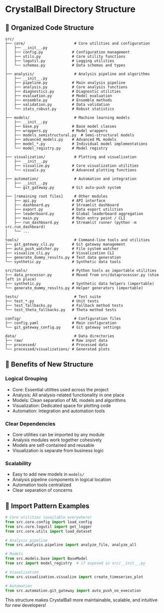 # CrystalBall Directory Structure

## 📁 Organized Code Structure

```text
src/
├── core/                      # Core utilities and configuration
│   ├── __init__.py
│   ├── config.py             # Configuration management
│   ├── utils.py              # Core utility functions
│   ├── logutil.py            # Logging utilities
│   └── schemas.py            # Data schemas and types
│
├── analysis/                  # Analysis pipeline and algorithms
│   ├── __init__.py
│   ├── pipeline.py           # Main analysis pipeline
│   ├── analysis.py           # Core analysis functions
│   ├── diagnostics.py        # Diagnostic utilities
│   ├── evaluation.py         # Model evaluation
│   ├── ensemble.py           # Ensemble methods
│   ├── validation.py         # Data validation
│   └── stats_robust.py       # Robust statistics
│
├── models/                    # Machine learning models
│   ├── __init__.py
│   ├── base.py               # Base model classes
│   ├── wrappers.py           # Model wrappers
│   ├── models_semistructural.py  # Semi-structural models
│   ├── advanced_models.py    # Advanced ML models
│   ├── model_*.py            # Individual model implementations
│   └── model_registry.py     # Model registry
│
├── visualization/             # Plotting and visualization
│   ├── __init__.py
│   ├── visualize.py          # Core visualization utilities
│   └── visuals.py            # Advanced plotting functions
│
├── automation/                # Automation and integration
│   ├── __init__.py
│   └── git_gateway.py        # Git auto-push system
│
├── [remaining root files]     # Other modules
│   ├── api.py                # API interface
│   ├── dashboard.py          # Streamlit dashboard
│   ├── export.py             # Data export utilities
│   ├── leaderboard.py        # Global leaderboard aggregation
│   ├── main.py               # Main entry point / CLI
│   ├── run_dashboard.py      # Streamlit runner (python -m src.run_dashboard)
│   └── ...
│
tools/                         # Command-line tools and utilities
├── git_gateway_cli.py        # Git gateway management
├── auto_push_watcher.py      # File system watcher
├── visualize_cli.py          # Visualization CLI
├── generate_dummy_results.py # Test data generation
└── synthetic.py              # Synthetic data tools

src/tools/                    # Python tools as importable utilities
├── data_processor.py         # Moved from src/dataprocessor.py (shim left in place)
├── synthetic.py              # Synthetic data helpers (importable)
└── generate_dummy_results.py # Helper generators (importable)

tests/                         # Test suite
├── test_*.py                 # Unit tests
├── test_fallbacks.py         # Fallback method tests
└── test_theta_fallbacks.py   # Theta method tests

config/                        # Configuration files
├── config.yaml               # Main configuration
└── git_gateway_config.py     # Git gateway settings

data/                          # Data directories
├── raw/                      # Raw input data
├── processed/                # Processed data
└── processed/visualizations/ # Generated plots
```

## 🎯 Benefits of New Structure

### Logical Grouping

- Core: Essential utilities used across the project
- Analysis: All analysis-related functionality in one place
- Models: Clean separation of ML models and algorithms
- Visualization: Dedicated space for plotting code
- Automation: Integration and automation tools

### Clear Dependencies

- Core utilities can be imported by any module
- Analysis modules work together cohesively
- Models are self-contained and reusable
- Visualization is separate from business logic

### Scalability

- Easy to add new models in `models/`
- Analysis pipeline components in logical location
- Automation tools centralized
- Clear separation of concerns

## 🔧 Import Pattern Examples

```python
# Core utilities (available everywhere)
from src.core.config import load_config
from src.core.logutil import get_logger
from src.core.utils import load_dataset

# Analysis pipeline
from src.analysis.pipeline import analyze_file, analyze_all

# Models
from src.models.base import BaseModel
from src import model_registry  # if exposed in src/__init__.py

# Visualization
from src.visualization.visualize import create_timeseries_plot

# Automation
from src.automation.git_gateway import auto_push_on_execution
```

This structure makes CrystalBall more maintainable, scalable, and intuitive for new developers!
